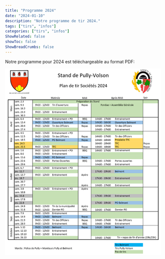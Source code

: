 ```yaml
---
title: "Programme 2024"
date: "2024-01-10"
description: "Notre programme de tir 2024."
tags: ["tirs", "infos"]
categories: ["tirs", "infos"]
ShowRelated: false
showToc: false
ShowBreadCrumbs: false
---
```


Notre programme pour 2024 est téléchargeable au format PDF:

[![img](uploads/programme-2024.png)](uploads/documents/Planning_Tir_Volson_2024.pdf)
